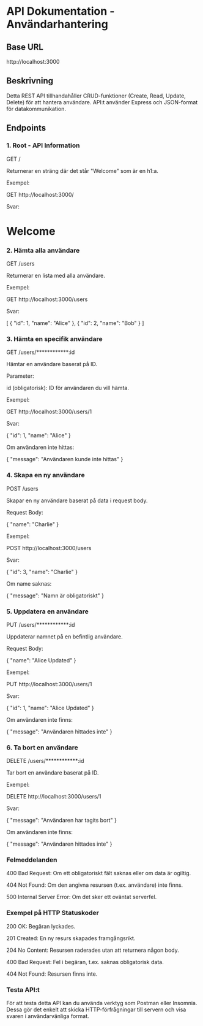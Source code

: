 # API Dokumentation - Användarhantering

## Base URL

http://localhost:3000

## Beskrivning

Detta REST API tillhandahåller CRUD-funktioner (Create, Read, Update, Delete) för att hantera användare. API:t använder Express och JSON-format för datakommunikation.

## Endpoints

### 1. Root - API Information

GET /

Returnerar en sträng där det står "Welcome" som är en h1:a.

Exempel:

GET http://localhost:3000/

Svar:

<h1>Welcome</h1>



### 2. Hämta alla användare

GET /users

Returnerar en lista med alla användare.

Exempel:

GET http://localhost:3000/users

Svar:

[
  { "id": 1, "name": "Alice" },
  { "id": 2, "name": "Bob" }
]



### 3. Hämta en specifik användare

GET /users/************:id

Hämtar en användare baserat på ID.

Parameter:

id (obligatorisk): ID för användaren du vill hämta.

Exempel:

GET http://localhost:3000/users/1

Svar:

{
  "id": 1,
  "name": "Alice"
}

Om användaren inte hittas:

{
  "message": "Användaren kunde inte hittas"
}



### 4. Skapa en ny användare

POST /users

Skapar en ny användare baserat på data i request body.

Request Body:

{
  "name": "Charlie"
}

Exempel:

POST http://localhost:3000/users

Svar:

{
  "id": 3,
  "name": "Charlie"
}

Om name saknas:

{
  "message": "Namn är obligatoriskt"
}



### 5. Uppdatera en användare

PUT /users/************:id

Uppdaterar namnet på en befintlig användare.

Request Body:

{
  "name": "Alice Updated"
}

Exempel:

PUT http://localhost:3000/users/1

Svar:

{
  "id": 1,
  "name": "Alice Updated"
}

Om användaren inte finns:

{
  "message": "Användaren hittades inte"
}



### 6. Ta bort en användare

DELETE /users/************:id

Tar bort en användare baserat på ID.

Exempel:

DELETE http://localhost:3000/users/1

Svar:

{
  "message": "Användaren har tagits bort"
}

Om användaren inte finns:

{
  "message": "Användaren hittades inte"
}


### Felmeddelanden

400 Bad Request: Om ett obligatoriskt fält saknas eller om data är ogiltig.

404 Not Found: Om den angivna resursen (t.ex. användare) inte finns.

500 Internal Server Error: Om det sker ett oväntat serverfel.



### Exempel på HTTP Statuskoder

200 OK: Begäran lyckades.

201 Created: En ny resurs skapades framgångsrikt.

204 No Content: Resursen raderades utan att returnera någon body.

400 Bad Request: Fel i begäran, t.ex. saknas obligatorisk data.

404 Not Found: Resursen finns inte.


### Testa API:t

För att testa detta API kan du använda verktyg som Postman eller Insomnia. Dessa gör det enkelt att skicka HTTP-förfrågningar till servern och visa svaren i användarvänliga format.
